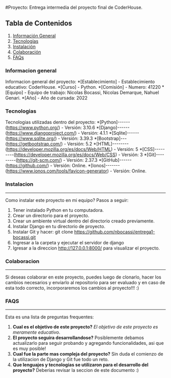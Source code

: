 #Proyecto: Entrega intermedia del proyecto final de CoderHouse.

## Tabla de Contenidos
1. [Información General](#informacion-general)
2. [Tecnologías](#tecnologias)
3. [Instalación](#instalacion)
4. [Colaboración](#colaboracion)
5. [FAQs](#faqs)


### Informacion general

Informacion general del proyecto:
*[Establecimiento] - Establecimiento educativo: CoderHouse.
*[Curso] - Python.
*[Comisión] - Numero: 41220
*[Equipo] - Equipo de trabajo: Nicolas Bocassi, Nicolas Demarque, Nahuel Genari.
*[Año] - Año de cursada: 2022


### Tecnologias

Tecnologias utilizadas dentro del proyecto:
*[Python]------(https://www.python.org/) - Versión: 3.10.6
*[Django]------(https://www.djangoproject.com/) - Versión: 4.1.1
*[Sqlite]------(https://www.sqlite.org/) - Versión: 3.39.3
*[Bootstrap]---(https://getbootstrap.com/) - Versión: 5.2
*[HTML]--------(https://developer.mozilla.org/es/docs/Web/HTML) - Versión: 5
*[CSS]---------(https://developer.mozilla.org/es/docs/Web/CSS) - Versión: 3
*[Git]---------(https://git-scm.com/) - Versión: 2.37.3
*[GitHub]------(https://github.com/) - Versión: Online. 
*[Ionos]-------(https://www.ionos.com/tools/favicon-generator) - Versión: Online. 

### Instalacion

***
Como instalar este proyecto en mi equipo? Pasos a seguir:

1. Tener instalado Python en tu computadora.
2. Crear un directorio para el proyecto.
3. Crear un ambiente virtual dentro del directorio creado previamente.
4. Instalar Django en tu directorio de proyecto.
5. Instalar Git y hacer: git clone https://github.com/nbocassi/entrega1-bocassi.git
6. Ingresar a la carpeta y ejecutar el servidor de django
7. Igresar a la direccion http://127.0.0.1:8000/ para visualizar el proyecto.


### Colaboracion

***
Si deseas colaborar en este proyecto, puedes luego de clonarlo, hacer los cambios necesarios y enviarlo al repositorio para ser evaluado y en caso de esta todo correcto, incorporaremos los cambios al proyecto!!! :)


### FAQS

***
Esta es una lista de preguntas frequentes:
1. **Cual es el objetivo de este proyecto?**
_El objetivo de este proyecto es meramente educativo_. 
2. **El proyecto seguira desarrollandose?** 
Posiblemente debamos actualizarlo para seguir probando y agregando funcionalidades, asi que es muy posible!
3. **Cual fue la parte mas compleja del proyecto?**
Sin duda el comienzo de la utilizacion de Django y Git fue todo un reto.
4. **Que lenguajes y tecnologias se utilizaron para el desarrollo del proyecto?**
Deberias revisar la seccion <tecnologias> de este documento :)

